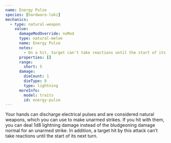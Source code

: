 ```yaml
---
name: Energy Pulse
species: [hardware-loki]
mechanics:
  - type: natural-weapon
    value:
      damageModOverride: noMod
      type: natural-melee
      name: Energy Pulse
      notes:
        - On a hit, target can't take reactions until the start of its next turn
      properties: []
      range:
        short: 5
      damage:
        dieCount: 1
        dieType: 8
        type: lightning
      moreInfo:
        model: traits
        id: energy-pulse
---
```

Your hands can discharge electrical pulses and are considered natural weapons, which you can use to make unarmed strikes.
If you hit with them, you can deal 1d8 lightning damage instead of the bludgeoning damage normal for an unarmed strike.
In addition, a target hit by this attack can’t take reactions until the start of its next turn.
